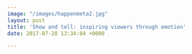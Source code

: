 ```yaml
---
image: "/images/happenmeta2.jpg"
layout: post
title: 'Show and tell: inspiring viewers through emotion'
date: 2017-07-28 13:34:04 +0000

---
```

